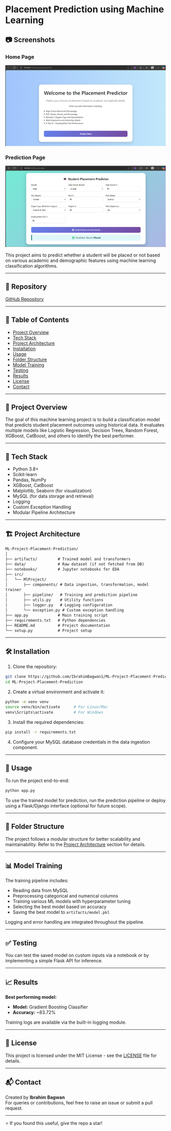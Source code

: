# Placement Prediction using Machine Learning
## 📷 Screenshots

### Home Page
![Home Page](artifacts/home_page.png)

### Prediction Page
![Prediction Page](artifacts/predict_page.png)

This project aims to predict whether a student will be placed or not based on various academic and demographic features using machine learning classification algorithms.

---

## 🔗 Repository

[GitHub Repository](https://github.com/IbrahimBagwan1/ML-Project-Placement-Prediction.git)

---

## 📌 Table of Contents

- [Project Overview](#project-overview)
- [Tech Stack](#tech-stack)
- [Project Architecture](#project-architecture)
- [Installation](#installation)
- [Usage](#usage)
- [Folder Structure](#folder-structure)
- [Model Training](#model-training)
- [Testing](#testing)
- [Results](#results)
- [License](#license)
- [Contact](#contact)

---

## 🎯 Project Overview

The goal of this machine learning project is to build a classification model that predicts student placement outcomes using historical data. It evaluates multiple models like Logistic Regression, Decision Trees, Random Forest, XGBoost, CatBoost, and others to identify the best performer.

---

## 🧰 Tech Stack

- Python 3.8+
- Scikit-learn
- Pandas, NumPy
- XGBoost, CatBoost
- Matplotlib, Seaborn (for visualization)
- MySQL (for data storage and retrieval)
- Logging
- Custom Exception Handling
- Modular Pipeline Architecture

---

## 🏗️ Project Architecture

```
ML-Project-Placement-Prediction/
│
├── artifacts/         # Trained model and transformers
├── data/              # Raw dataset (if not fetched from DB)
├── notebooks/         # Jupyter notebooks for EDA
├── src/
│   └── MlProject/
│       ├── components/ # Data ingestion, transformation, model trainer
│       ├── pipeline/   # Training and prediction pipeline
│       ├── utils.py    # Utility functions
│       ├── logger.py   # Logging configuration
│       └── exception.py # Custom exception handling
├── app.py             # Main training script
├── requirements.txt   # Python dependencies
├── README.md          # Project documentation
└── setup.py           # Project setup
```

---

## 🛠️ Installation

1. Clone the repository:
  ```bash
  git clone https://github.com/IbrahimBagwan1/ML-Project-Placement-Prediction.git
  cd ML-Project-Placement-Prediction
  ```

2. Create a virtual environment and activate it:
  ```bash
  python -m venv venv
  source venv/bin/activate      # For Linux/Mac
  venv\Scripts\activate         # For Windows
  ```

3. Install the required dependencies:
  ```bash
  pip install -r requirements.txt
  ```

4. Configure your MySQL database credentials in the data ingestion component.

---

## 🚀 Usage

To run the project end-to-end:
```bash
python app.py
```

To use the trained model for prediction, run the prediction pipeline or deploy using a Flask/Django interface (optional for future scope).

---

## 📂 Folder Structure

The project follows a modular structure for better scalability and maintainability. Refer to the [Project Architecture](#project-architecture) section for details.

---

## 📊 Model Training

The training pipeline includes:

- Reading data from MySQL
- Preprocessing categorical and numerical columns
- Training various ML models with hyperparameter tuning
- Selecting the best model based on accuracy
- Saving the best model to `artifacts/model.pkl`

Logging and error handling are integrated throughout the pipeline.

---

## ✅ Testing

You can test the saved model on custom inputs via a notebook or by implementing a simple Flask API for inference.

---

## 📈 Results

**Best performing model:**

- **Model:** Gradient Boosting Classifier  
- **Accuracy:** ~83.72%

Training logs are available via the built-in logging module.

---

## 📄 License

This project is licensed under the MIT License - see the [LICENSE](LICENSE) file for details.

---

## 📬 Contact

Created by **Ibrahim Bagwan**  
For queries or contributions, feel free to raise an issue or submit a pull request.

---

⭐ If you found this useful, give the repo a star!
